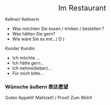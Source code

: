

<center><font size=5>Im Restaurant</font></center>

Kellner/ Kellnerin

- Was möchten Sie essen / trinken / bestellen ?
- Was hätten Sie gern?
- Wie wäre Sie es mit...( D )

Kunde/ Kundin

- Ich möchte ...
- Ich hätte gern...
- Ich nehme(lieber)...
- Für mich bitte...

### Wünsche äußern 表达愿望

Guten Appetit! Mahlzeit! / Prost! Zum Wohl!

